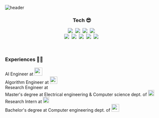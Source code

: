 ![header](https://capsule-render.vercel.app/api?type=rect&color=gradient&height=150&section=header&text=%20%20Sunho%20Kim%20%20&fontSize=40&textBg=true&fontAlign=30&desc=3D%20Vision%20Engineer&animation=twinkling&descAlign=65)


<h3 align="center"> Tech 😎 </h3>

<p align="center">
  <img src="https://img.shields.io/badge/C++-00599C?style=flat-square&logo=C%2B%2B&logoColor=white"/></a>&nbsp 
  <img src="https://img.shields.io/badge/Python-3766AB?style=flat-square&logo=Python&logoColor=white"/></a>&nbsp 
  <img src="https://img.shields.io/badge/C-A8B9CC?style=flat-square&logo=C&logoColor=white"/></a>&nbsp 
  <img src="https://img.shields.io/badge/Dart-0175C2?style=flat-square&logo=Dart&logoColor=white"/></a>&nbsp 
  <br>
  <img src="https://img.shields.io/badge/OpenCV-5C3EE8?style=flat-square&logo=opencv&logoColor=white"/></a>&nbsp 
  <img src="https://img.shields.io/badge/CUDA-76B900?style=flat-square&logo=NVIDIA&logoColor=white"/></a>&nbsp 
  <img src="https://img.shields.io/badge/ROS-22314E?style=flat-square&logo=ROS&logoColor=white"/></a>&nbsp
  <img src="https://img.shields.io/badge/PyTorch-EE4C2C?style=flat-square&logo=PyTorch&logoColor=white"/></a>&nbsp 
  <img src="https://img.shields.io/badge/Flutter-02569B?style=flat-square&logo=Flutter&logoColor=white"/></a>&nbsp 
</p>


<br/>
<h3 align="left"> Experiences 👨‍💻</h3>
<p align="left">
  AI Engineer at  <img src="https://user-images.githubusercontent.com/7986113/177697099-3d6b5fd9-d3fe-49c2-a820-980d48331bdb.png" height="26"/><br>
  Algorithm Engineer at  <img src="https://www.jetro.go.jp/ext_images/_Newsroom/2017/1st/0123_a.png" height="24" /><br>
  Research Engineer at <img src="http://interbattery.or.kr/wp-content/uploads/kboard_thumbnails/16/202105/60a24773e55263318949.jpg" height="13"/><br>
  Master's degree at Electrical engineering & Computer science dept. of <img src="https://encrypted-tbn0.gstatic.com/images?q=tbn:ANd9GcS4ImoTLTQWA7kKbBTN_geACJVIATuXgM6ie27RM-RRd372PXx3iaT0Lu1bvgVogAViAg&usqp=CAU" height="20"/><br>
  Research Intern at <img src="https://itc.kaist.ac.kr/resources/wis-layout/images/common/logo.png" height="20"/><br>
  Bachelor's degree at Computer engineering dept. of <img src="https://blog.kakaocdn.net/dn/coVobL/btqyLKpKwtO/HkzwTCRHr4BQh7qwqEBkE0/img.jpg" height="25"/> <br>
</p>
